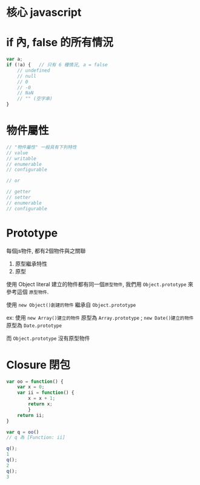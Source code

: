 # 核心 javascript



# if 內, false 的所有情況

```js
var a;
if (!a) {   // 只有 6 種情況, a = false
    // undefined
    // null
    // 0
    // -0
    // NaN
    // "" (空字串)
}
```



# 物件屬性

```js
// "物件屬性" 一般具有下列特性
// value
// writable
// enumerable
// configurable

// or

// getter
// setter
// enumerable
// configurable
```



# Prototype

每個js物件, 都有2個物件與之關聯
1. 原型繼承特性
2. 原型

使用 Object literal 建立的物件都有同一個`原型物件`, 我們用 `Object.prototype` 來參考這個 `原型物件`.

使用 `new Object()創建的物件` 繼承自 `Object.prototype`

ex: 使用 `new Array()建立的物件` 原型為 `Array.prototype` ; `new Date()建立的物件` 原型為 `Date.prototype`

而 `Object.prototype` 沒有原型物件



# Closure 閉包

```js
var oo = function() {
    var x = 0;
    var ii = function() {
        x = x + 1;
        return x;
        }
    return ii;
}

var q = oo()
// q 為 [Function: ii]

q();
1
q();
2
q();
3
```